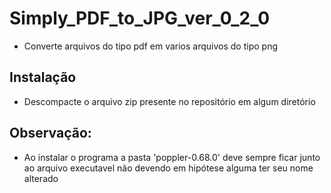 # Simply_PDF_to_JPG_ver_0_2_0

- Converte arquivos do tipo pdf em varios arquivos do tipo png


## Instalação
- Descompacte o arquivo zip presente no repositório em algum diretório 

## Observação:
- Ao instalar o programa a pasta 'poppler-0.68.0' deve sempre ficar junto ao arquivo executavel não devendo em hipótese alguma ter seu nome alterado 